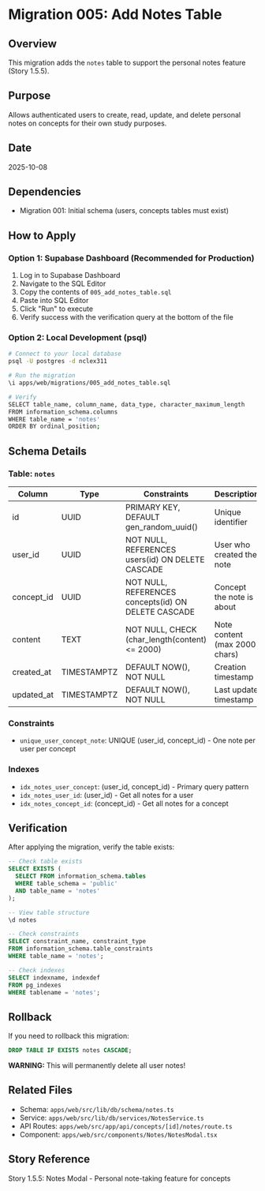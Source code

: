 # Migration 005: Add Notes Table

## Overview

This migration adds the `notes` table to support the personal notes feature (Story 1.5.5).

## Purpose

Allows authenticated users to create, read, update, and delete personal notes on concepts for their own study purposes.

## Date

2025-10-08

## Dependencies

- Migration 001: Initial schema (users, concepts tables must exist)

## How to Apply

### Option 1: Supabase Dashboard (Recommended for Production)

1. Log in to Supabase Dashboard
2. Navigate to the SQL Editor
3. Copy the contents of `005_add_notes_table.sql`
4. Paste into SQL Editor
5. Click "Run" to execute
6. Verify success with the verification query at the bottom of the file

### Option 2: Local Development (psql)

```bash
# Connect to your local database
psql -U postgres -d nclex311

# Run the migration
\i apps/web/migrations/005_add_notes_table.sql

# Verify
SELECT table_name, column_name, data_type, character_maximum_length
FROM information_schema.columns
WHERE table_name = 'notes'
ORDER BY ordinal_position;
```

## Schema Details

### Table: `notes`

| Column     | Type        | Constraints                                         | Description                   |
| ---------- | ----------- | --------------------------------------------------- | ----------------------------- |
| id         | UUID        | PRIMARY KEY, DEFAULT gen_random_uuid()              | Unique identifier             |
| user_id    | UUID        | NOT NULL, REFERENCES users(id) ON DELETE CASCADE    | User who created the note     |
| concept_id | UUID        | NOT NULL, REFERENCES concepts(id) ON DELETE CASCADE | Concept the note is about     |
| content    | TEXT        | NOT NULL, CHECK (char_length(content) <= 2000)      | Note content (max 2000 chars) |
| created_at | TIMESTAMPTZ | DEFAULT NOW(), NOT NULL                             | Creation timestamp            |
| updated_at | TIMESTAMPTZ | DEFAULT NOW(), NOT NULL                             | Last update timestamp         |

### Constraints

- `unique_user_concept_note`: UNIQUE (user_id, concept_id) - One note per user per concept

### Indexes

- `idx_notes_user_concept`: (user_id, concept_id) - Primary query pattern
- `idx_notes_user_id`: (user_id) - Get all notes for a user
- `idx_notes_concept_id`: (concept_id) - Get all notes for a concept

## Verification

After applying the migration, verify the table exists:

```sql
-- Check table exists
SELECT EXISTS (
  SELECT FROM information_schema.tables
  WHERE table_schema = 'public'
  AND table_name = 'notes'
);

-- View table structure
\d notes

-- Check constraints
SELECT constraint_name, constraint_type
FROM information_schema.table_constraints
WHERE table_name = 'notes';

-- Check indexes
SELECT indexname, indexdef
FROM pg_indexes
WHERE tablename = 'notes';
```

## Rollback

If you need to rollback this migration:

```sql
DROP TABLE IF EXISTS notes CASCADE;
```

**WARNING:** This will permanently delete all user notes!

## Related Files

- Schema: `apps/web/src/lib/db/schema/notes.ts`
- Service: `apps/web/src/lib/db/services/NotesService.ts`
- API Routes: `apps/web/src/app/api/concepts/[id]/notes/route.ts`
- Component: `apps/web/src/components/Notes/NotesModal.tsx`

## Story Reference

Story 1.5.5: Notes Modal - Personal note-taking feature for concepts
